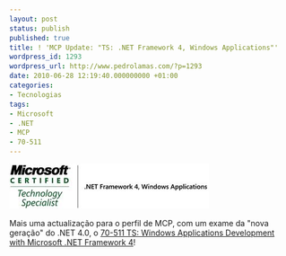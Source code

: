 ```yaml
---
layout: post
status: publish
published: true
title: ! 'MCP Update: "TS: .NET Framework 4, Windows Applications"'
wordpress_id: 1293
wordpress_url: http://www.pedrolamas.com/?p=1293
date: 2010-06-28 12:19:40.000000000 +01:00
categories:
- Tecnologias
tags:
- Microsoft
- .NET
- MCP
- 70-511
---
```

![](/wp-content/uploads/2010/06/TS-Windows-Applications-Development-with-Microsoft-.NET-Framework-4.jpg "TS: Windows Applications Development with Microsoft .NET Framework 4")

Mais uma actualização para o perfil de MCP, com um exame da "nova geração" do .NET 4.0, o [70-511 TS: Windows Applications Development with Microsoft .NET Framework 4](http://www.microsoft.com/learning/en/us/exam.aspx?ID=70-511)!
